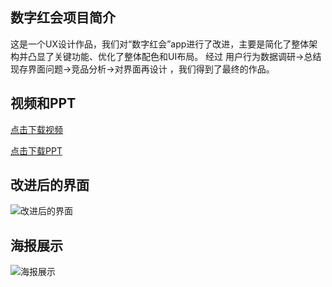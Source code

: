 ## 数字红会项目简介

这是一个UX设计作品，我们对“数字红会”app进行了改进，主要是简化了整体架构并凸显了关键功能、优化了整体配色和UI布局。
经过 用户行为数据调研->总结现存界面问题->竞品分析->对界面再设计 ，我们得到了最终的作品。

## 视频和PPT

[点击下载视频](../assets/数字红会视频.mp4)

[点击下载PPT](../assets/压缩数字红会PPT.pdf)

## 改进后的界面

![改进后的界面](../assets/3_界面稿.png)

## 海报展示

![海报展示](../assets/数字红会海报.png)
